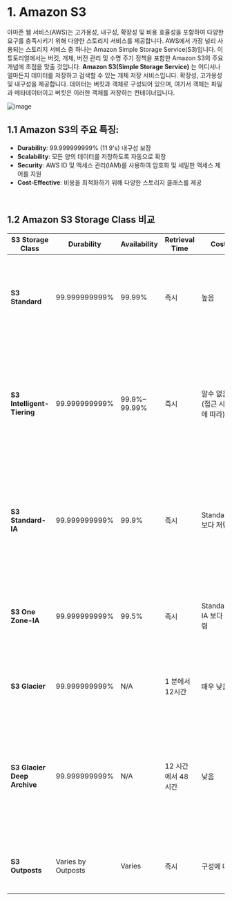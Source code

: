 # 1. Amazon S3
아마존 웹 서비스(AWS)는 고가용성, 내구성, 확장성 및 비용 효율성을 포함하여 다양한 요구를 충족시키기 위해 다양한 스토리지 서비스를 제공합니다. AWS에서 가장 널리 사용되는 스토리지 서비스 중 하나는 Amazon Simple Storage Service(S3)입니다. 
이 튜토리얼에서는 버킷, 개체, 버전 관리 및 수명 주기 정책을 포함한 Amazon S3의 주요 개념에 초점을 맞출 것입니다.
**Amazon S3(Simple Storage Service)** 는 어디서나 얼마든지 데이터를 저장하고 검색할 수 있는 개체 저장 서비스입니다. 확장성, 고가용성 및 내구성을 제공합니다. 데이터는 버킷과 객체로 구성되어 있으며, 여기서 객체는 파일과 메타데이터이고 버킷은 이러한 객체를 저장하는 컨테이너입니다.
</br>

![image](https://github.com/user-attachments/assets/d76704a9-1428-4587-9837-12b935f24abf)

## **1.1 Amazon S3의 주요 특징:**
- **Durability**: 99.999999999% (11 9's) 내구성 보장
- **Scalability**: 모든 양의 데이터를 저장하도록 자동으로 확장
- **Security**: AWS ID 및 액세스 관리(IAM)를 사용하여 암호화 및 세밀한 액세스 제어를 지원
- **Cost-Effective**: 비용을 최적화하기 위해 다양한 스토리지 클래스를 제공
</br>

## **1.2 Amazon S3 Storage Class 비교**
| **S3 Storage Class**         | **Durability**        | **Availability**  | **Retrieval Time**          | **Cost**                    | **Use Cases**                                              |
|------------------------------|-----------------------|-------------------|-----------------------------|-----------------------------|------------------------------------------------------------|
| **S3 Standard**              | 99.999999999%         | 99.99%            | 즉시                    | 높음                        | 고성능이 필요한 자주 액세스하는 데이터에 가장 적합     |
| **S3 Intelligent-Tiering**   | 99.999999999%         | 99.9%–99.99%      | 즉시                    | 알수 없음 (접근 시도에 따라)  | 자동으로 비용을 조정하므로 액세스 패턴이 예측할 수 없거나 알 수 없을 때 이상적        |
| **S3 Standard-IA**           | 99.999999999%         | 99.9%             | 즉시                    | Standard 보다 저렴         | 주 액세스하지 않지만 백업과 같이 빠르게 검색해야 하는 데이터에 사용 |
| **S3 One Zone-IA**           | 99.999999999%         | 99.5%             | 즉시                    | Standard-IA 보다 저렴      | 검색 속도가 덜 중요한 장기 보관 및 규정 준수에 이상적|
| **S3 Glacier**               | 99.999999999%         | N/A               | 1 분에서 12시간         | 매우 낮음                    | 장기 보관 및 규정 준수 데이터                  |
| **S3 Glacier Deep Archive**  | 99.999999999%         | N/A               | 12 시간에서 48 시간               | 낮음                      | 7~10년 동안 보관된 데이터, 규제 준수 또는 저지연 온프레미스 액세스가 필요할 때 사용|
| **S3 Outposts**              | Varies by Outposts    | Varies            | 즉시              | 구성에 따라      | 대기 시간이 짧은 로컬 데이터 저장 |
</br>

